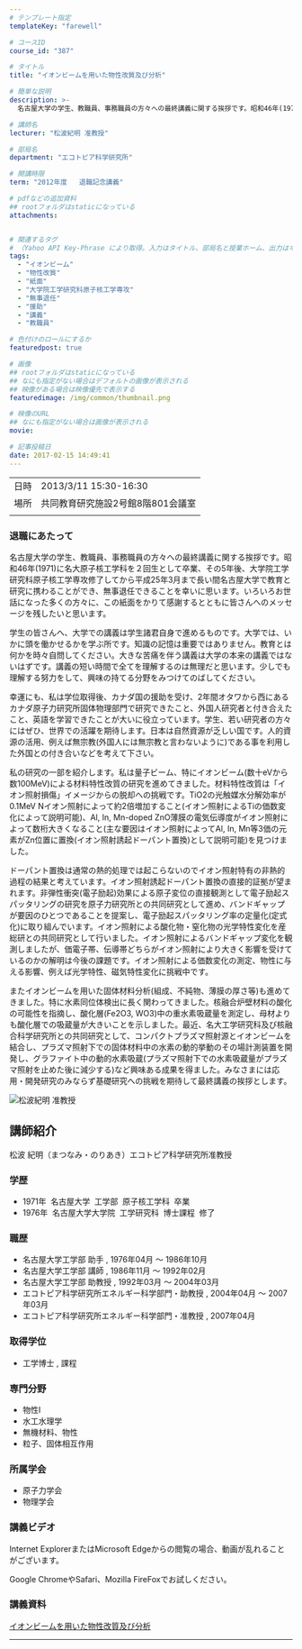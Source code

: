 ```yaml
---
# テンプレート指定
templateKey: "farewell"

# コースID
course_id: "387"

# タイトル
title: "イオンビームを用いた物性改質及び分析"

# 簡単な説明
description: >-
  名古屋大学の学生、教職員、事務職員の方々への最終講義に関する挨拶です。昭和46年(1971)に名大原子核工学科を２回生として卒業、その5年後、大学院工学研究科原子核工学専攻修了してから平成25年3月まで長い間名古屋大学で教育と研究に携わることができ、無事退任できることを幸いに思います。いろいろお世話になった多くの方々に、この紙面をかりて感謝するとともに皆さんへのメッセージを残したいと思います。 ....

# 講師名
lecturer: "松波紀明 准教授"

# 部局名
department: "エコトピア科学研究所"

# 開講時限
term: "2012年度	退職記念講義"

# pdfなどの追加資料
## rootフォルダはstaticになっている
attachments:


# 関連するタグ
# （Yahoo API Key-Phrase により取得。入力はタイトル、部局名と授業ホーム、出力はキーフレーズ（tags））
tags:
  - "イオンビーム"
  - "物性改質"
  - "紙面"
  - "大学院工学研究科原子核工学専攻"
  - "無事退任"
  - "援助"
  - "講義"
  - "教職員"

# 色付けのロールにするか
featuredpost: true

# 画像
## rootフォルダはstaticになっている
## なにも指定がない場合はデフォルトの画像が表示される
## 映像がある場合は映像優先で表示する
featuredimage: /img/common/thumbnail.png

# 映像のURL
## なにも指定がない場合は画像が表示される
movie: 

# 記事投稿日
date: 2017-02-15 14:49:41
---
```


|   |   |
|---|---|
| 日時 | 2013/3/11  15:30-16:30 |
| 場所 | 共同教育研究施設2号館8階801会議室 |
|   |   |


### 退職にあたって

名古屋大学の学生、教職員、事務職員の方々への最終講義に関する挨拶です。昭和46年(1971)に名大原子核工学科を２回生として卒業、その5年後、大学院工学研究科原子核工学専攻修了してから平成25年3月まで長い間名古屋大学で教育と研究に携わることができ、無事退任できることを幸いに思います。いろいろお世話になった多くの方々に、この紙面をかりて感謝するとともに皆さんへのメッセージを残したいと思います。

学生の皆さんへ、大学での講義は学生諸君自身で進めるものです。大学では、いかに頭を働かせるかを学ぶ所です。知識の記憶は重要ではありません。教育とは何かを時々自問してください。大きな苦痛を伴う講義は大学の本来の講義ではないはずです。講義の短い時間で全てを理解するのは無理だと思います。少しでも理解する努力をして、興味の持てる分野をみつけてのばしてください。

幸運にも、私は学位取得後、カナダ国の援助を受け、2年間オタワから西にあるカナダ原子力研究所固体物理部門で研究できたこと、外国人研究者と付き合えたこと、英語を学習できたことが大いに役立っています。学生、若い研究者の方々にはぜひ、世界での活躍を期待します。日本は自然資源が乏しい国です。人的資源の活用、例えば無宗教(外国人には無宗教と言わないように)である事を利用した外国との付き合いなどを考えて下さい。

私の研究の一部を紹介します。私は量子ビーム、特にイオンビーム(数十eVから数100MeV)による材料特性改質の研究を進めてきました。材料特性改質は「イオン照射損傷」イメージからの脱却への挑戦です。TiO2の光触媒水分解効率が0.1MeV Nイオン照射によって約2倍増加すること(イオン照射によるTiの価数変化によって説明可能)、Al, In, Mn-doped ZnO薄膜の電気伝導度がイオン照射によって数桁大きくなること(主な要因はイオン照射によってAl, In, Mn等3価の元素がZn位置に置換(イオン照射誘起ドーパント置換)として説明可能)を見つけました。

ドーパント置換は通常の熱的処理では起こらないのでイオン照射特有の非熱的過程の結果と考えています。イオン照射誘起ドーパント置換の直接的証拠が望まれます。非弾性衝突(電子励起)効果による原子変位の直接観測として電子励起スパッタリングの研究を原子力研究所との共同研究として進め、バンドギャップが要因のひとつであることを提案し、電子励起スパッタリング率の定量化(定式化)に取り組んでいます。イオン照射による酸化物・窒化物の光学特性変化を産総研との共同研究として行いました。イオン照射によるバンドギャップ変化を観測しましたが、価電子帯、伝導帯どちらがイオン照射により大きく影響を受けているのかの解明は今後の課題です。イオン照射による価数変化の測定、物性に与える影響、例えば光学特性、磁気特性変化に挑戦中です。

またイオンビームを用いた固体材料分析(組成、不純物、薄膜の厚さ等)も進めてきました。特に水素同位体検出に長く関わってきました。核融合炉壁材料の酸化の可能性を指摘し、酸化層(Fe2O3, WO3)中の重水素吸蔵量を測定し、母材よりも酸化層での吸蔵量が大きいことを示しました。最近、名大工学研究科及び核融合科学研究所との共同研究として、コンパクトプラズマ照射源とイオンビームを結合し、プラズマ照射下での固体材料中の水素の動的挙動のその場計測装置を開発し、グラファイト中の動的水素吸蔵(プラズマ照射下での水素吸蔵量がプラズマ照射を止めた後に減少する)など興味ある成果を得ました。みなさまには応用・開発研究のみならず基礎研究への挑戦を期待して最終講義の挨拶とします。


![松波紀明 准教授](https://ocw.nagoya-u.jp/files/387/s_H24matsunami_facephoto.resize.jpg)  

## 講師紹介

松波 紀明（まつなみ・のりあき）エコトピア科学研究所准教授 

### 学歴

  * 1971年  名古屋大学  工学部  原子核工学科  卒業
  * 1976年  名古屋大学大学院  工学研究科  博士課程  修了

### 職歴

  * 名古屋大学工学部 助手 , 1976年04月 〜 1986年10月
  * 名古屋大学工学部 講師 , 1986年11月 〜 1992年02月
  * 名古屋大学工学部 助教授 , 1992年03月 〜 2004年03月
  * エコトピア科学研究所エネルギー科学部門・助教授 , 2004年04月 〜 2007年03月
  * エコトピア科学研究所エネルギー科学部門・准教授 , 2007年04月 

### 取得学位

  * 工学博士 , 課程 

### 専門分野

  * 物性I
  * 水工水理学
  * 無機材料、物性
  * 粒子、固体相互作用

### 所属学会

  * 原子力学会
  * 物理学会


### 講義ビデオ




Internet ExplorerまたはMicrosoft Edgeからの閲覧の場合、動画が乱れることがございます。

Google ChromeやSafari、Mozilla FireFoxでお試しください。 

### 講義資料

[イオンビームを用いた物性改質及び分析](https://ocw.nagoya-u.jp/files/387/AllH24matsunamiLL_materials_syuusei.pdf) 


-----